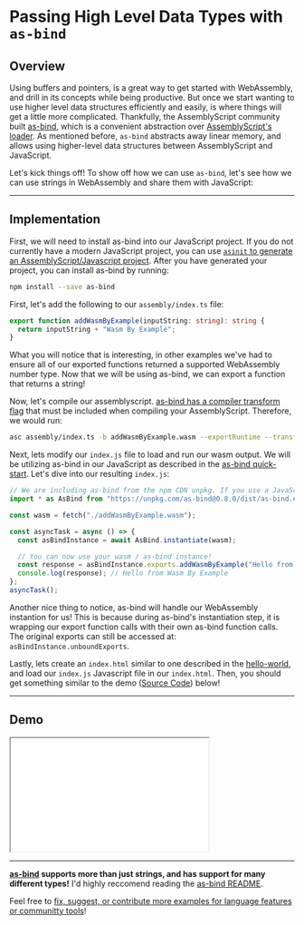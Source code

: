 # Passing High Level Data Types with `as-bind`

## Overview

Using buffers and pointers, is a great way to get started with WebAssembly, and drill in its concepts while being productive. But once we start wanting to use higher level data structures efficiently and easily, is where things will get a little more complicated. Thankfully, the AssemblyScript community built [as-bind](https://github.com/torch2424/as-bind), which is a convenient abstraction over [AssemblyScript's loader](https://github.com/AssemblyScript/assemblyscript/tree/master/lib/loader). As mentioned before, `as-bind` abstracts away linear memory, and allows using higher-level data structures between AssemblyScript and JavaScript.

Let's kick things off! To show off how we can use `as-bind`, let's see how we can use strings in WebAssembly and share them with JavaScript:

---

## Implementation

First, we will need to install as-bind into our JavaScript project. If you do not currently have a modern JavaScript project, you can use [`asinit` to generate an AssemblyScript/Javascript project](https://docs.assemblyscript.org/quick-start). After you have generated your project, you can install as-bind by running:

```bash
npm install --save as-bind
```

First, let's add the following to our `assembly/index.ts` file:

```typescript
export function addWasmByExample(inputString: string): string {
  return inputString + "Wasm By Example";
}
```

What you will notice that is interesting, in other examples we've had to ensure all of our exported functions returned a supported WebAssembly number type. Now that we will be using as-bind, we can export a function that returns a string!

Now, let's compile our assemblyscript. [as-bind has a compiler transform flag](https://github.com/torch2424/as-bind#quick-start) that must be included when compiling your AssemblyScript. Therefore, we would run:

```bash
asc assembly/index.ts -b addWasmByExample.wasm --exportRuntime --transform as-bind
```

Next, lets modify our `index.js` file to load and run our wasm output. We will be utilizing as-bind in our JavaScript as described in the [as-bind quick-start](https://github.com/torch2424/as-bind#quick-start). Let's dive into our resulting `index.js`:

```javascript
// We are including as-bind from the npm CDN unpkg. If you use a JavaScript bundler, you could use "as-bind".
import * as AsBind from "https://unpkg.com/as-bind@0.8.0/dist/as-bind.esm.js";

const wasm = fetch("./addWasmByExample.wasm");

const asyncTask = async () => {
  const asBindInstance = await AsBind.instantiate(wasm);

  // You can now use your wasm / as-bind instance!
  const response = asBindInstance.exports.addWasmByExample("Hello from ");
  console.log(response); // Hello from Wasm By Example
};
asyncTask();
```

Another nice thing to notice, as-bind will handle our WebAssembly instantion for us! This is because during as-bind's instantiation step, it is wrapping our export function calls with their own as-bind function calls. The original exports can still be accessed at: `asBindInstance.unboundExports`.

Lastly, lets create an `index.html` similar to one described in the [hello-world](/example-redirect?exampleName=hello-world), and load our `index.js` Javascript file in our `index.html`. Then, you should get something similar to the demo ([Source Code](/source-redirect?path=examples/passing-high-level-data-types-with-as-bind/demo/assemblyscript)) below!

---

## Demo

<iframe width="350px" height="200px" title="AssemblyScript Demo" src="/demo-redirect?example-name=passing-high-level-data-types-with-as-bind"></iframe>

---

**[as-bind](https://github.com/torch2424/as-bind) supports more than just strings, and has support for many different types!** I'd highly reccomend reading the [as-bind README](https://github.com/torch2424/as-bind).

Feel free to [fix, suggest, or contribute more examples for language features or communitty tools](https://github.com/torch2424/wasm-by-example)!
